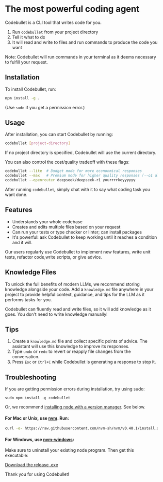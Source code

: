 # The most powerful coding agent

Codebullet is a CLI tool that writes code for you.

1. Run `codebullet` from your project directory
2. Tell it what to do
3. It will read and write to files and run commands to produce the code you want

Note: Codebullet will run commands in your terminal as it deems necessary to fulfill your request.

## Installation

To install Codebullet, run:

```bash
npm install -g .
```

(Use `sudo` if you get a permission error.)

## Usage

After installation, you can start Codebullet by running:

```bash
codebullet [project-directory]
```

If no project directory is specified, Codebullet will use the current directory.

You can also control the cost/quality tradeoff with these flags:

```bash
codebullet --lite  # Budget mode for more econonmical responses
codebullet --max   # Premium mode for higher quality responses (--o1 also works)
codebullet --openrouter deepseek/deepseek-r1 yourrrrkeyyyyyy
```

After running `codebullet`, simply chat with it to say what coding task you want done.

## Features

- Understands your whole codebase
- Creates and edits multiple files based on your request
- Can run your tests or type checker or linter; can install packages
- It's powerful: ask Codebullet to keep working until it reaches a condition and it will.

Our users regularly use Codebullet to implement new features, write unit tests, refactor code,write scripts, or give advice.

## Knowledge Files

To unlock the full benefits of modern LLMs, we recommend storing knowledge alongside your code. Add a `knowledge.md` file anywhere in your project to provide helpful context, guidance, and tips for the LLM as it performs tasks for you.

Codebullet can fluently read and write files, so it will add knowledge as it goes. You don't need to write knowledge manually!

## Tips

1. Create a `knowledge.md` file and collect specific points of advice. The assistant will use this knowledge to improve its responses.
2. Type `undo` or `redo` to revert or reapply file changes from the conversation.
3. Press `Esc` or `Ctrl+C` while Codebullet is generating a response to stop it.

## Troubleshooting

If you are getting permission errors during installation, try using sudo:

```
sudo npm install -g codebullet
```

Or, we recommend [installing node with a version manager](https://docs.npmjs.com/downloading-and-installing-node-js-and-npm). See below.

#### For Mac or Unix, use [nvm](https://docs.npmjs.com/downloading-and-installing-node-js-and-npm). Run:

```bash
curl -o- https://raw.githubusercontent.com/nvm-sh/nvm/v0.40.1/install.sh | bash
```

#### For Windows, use [nvm-windows](https://github.com/coreybutler/nvm-windows):

Make sure to uninstall your existing node program. Then get this executable:

[Download the release .exe](https://github.com/coreybutler/nvm-windows/releases)


Thank you for using Codebullet!

